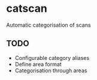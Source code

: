 # catscan
Automatic categorisation of scans

## TODO
* Configurable category aliases
* Define area format
* Categorisation through areas

